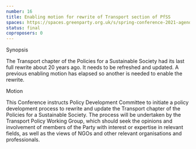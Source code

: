 ```yaml
---
number: 16
title: Enabling motion for rewrite of Transport section of PfSS
spaces: https://spaces.greenparty.org.uk/s/spring-conference-2021-agenda-forum2/?contentId=78682
status: final
coproposers: 0
---
```

Synopsis


The Transport chapter of the Policies for a Sustainable Society had its last full rewrite about 20 years ago. It needs to be refreshed and updated. A previous enabling motion has elapsed so another is needed to enable the rewrite.


Motion


This Conference instructs Policy Development Committee to initiate a policy development process to rewrite and update the Transport chapter of the Policies for a Sustainable Society. The process will be undertaken by the Transport Policy Working Group, which should seek the opinions and involvement of members of the Party with interest or expertise in relevant fields, as well as the views of NGOs and other relevant organisations and professionals.
